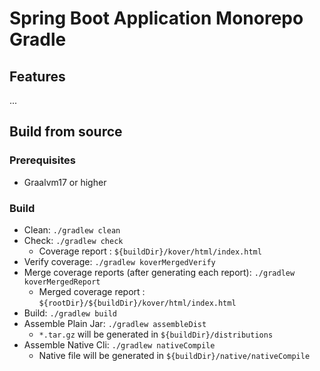 # Spring Boot Application Monorepo Gradle

## Features

...

## Build from source

### Prerequisites

- Graalvm17 or higher

### Build

- Clean: `./gradlew clean`
- Check: `./gradlew check`
  - Coverage report : `${buildDir}/kover/html/index.html`
- Verify coverage: `./gradlew koverMergedVerify`
- Merge coverage reports (after generating each report): `./gradlew koverMergedReport`
  - Merged coverage report : `${rootDir}/${buildDir}/kover/html/index.html`
- Build: `./gradlew build`
- Assemble Plain Jar: `./gradlew assembleDist`
  - `*.tar.gz` will be generated in `${buildDir}/distributions`
- Assemble Native Cli: `./gradlew nativeCompile`
  - Native file will be generated in `${buildDir}/native/nativeCompile`
